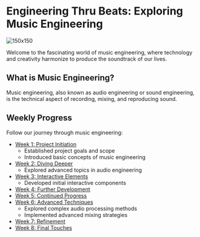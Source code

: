 <h1>Engineering Thru Beats: Exploring Music Engineering</h1>

<p><img src="https://via.placeholder.com/150x150" alt="150x150" /></p>

<p>Welcome to the fascinating world of music engineering, where technology and creativity harmonize to produce the soundtrack of our lives.</p>

<h2>What is Music Engineering?</h2>

<p>Music engineering, also known as audio engineering or sound engineering, is the technical aspect of recording, mixing, and reproducing sound.</p>

<h2>Weekly Progress</h2>

<p>Follow our journey through music engineering:</p>

<ul>
  <li><a href="Claude_Convo_Week1.md">Week 1: Project Initiation</a>
    <ul>
      <li>Established project goals and scope</li>
      <li>Introduced basic concepts of music engineering</li>
    </ul>
  </li>
  <li><a href="Claude_Convo_Week2.md">Week 2: Diving Deeper</a>
    <ul>
      <li>Explored advanced topics in audio engineering</li>
    </ul>
  </li>
  <li><a href="Claude_Convo_Week3.md">Week 3: Interactive Elements</a>
    <ul>
      <li>Developed initial interactive components</li>
    </ul>
  </li>
  <li><a href="Claude_Convo_Week4.md">Week 4: Further Development</a></li>
  <li><a href="Claude_Convo_Week5.md">Week 5: Continued Progress</a></li>
  <li><a href="Claude_Convo_Week6.md">Week 6: Advanced Techniques</a>
    <ul>
      <li>Explored complex audio processing methods</li>
      <li>Implemented advanced mixing strategies</li>
    </ul>
  </li>
  <li><a href="Claude_Convo_Week7.md">Week 7: Refinement</a></li>
  <li><a href="Claude_Convo_Week8.md">Week 8: Final Touches</a></li>
</ul>
